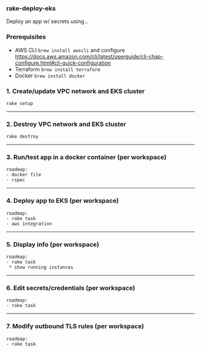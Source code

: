 ### rake-deploy-eks
Deploy an app w/ secrets using...


### Prerequisites 
- AWS CLI `brew install awscli` and configure https://docs.aws.amazon.com/cli/latest/userguide/cli-chap-configure.html#cli-quick-configuration
- Terraform `brew install terraform`
- Docker `brew install docker`

### 1. Create/update VPC network and EKS cluster

```
rake setup
```

---

### 2. Destroy VPC network and EKS cluster

```
rake destroy
```

---

### 3. Run/test app in a docker container (per workspace)

```
roadmap:
- docker file
- rspec
```

---

### 4. Deploy app to EKS (per workspace)

```
roadmap:
- rake task
- aws integration
```

---

### 5. Display info (per workspace)

```
roadmap:
- rake task
 * show running instances
```

---

### 6. Edit secrets/credentials (per workspace)

```
roadmap:
- rake task
```

---

### 7. Modify outbound TLS rules (per workspace)

```
roadmap:
- rake task
```